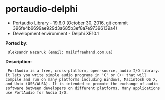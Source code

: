 # portaudio-delphi

* Portaudio Library - 19.6.0 (October 30, 2016, git commit 396fe4b6699ae929d3a685b3ef8a7e97396139a4)<br>
* Development environment - Delphi XE10.1<br>

<b>Ported by:</b>
```
 Oleksandr Nazaruk (email: mail@freehand.com.ua)
```

<b>Description:</b>
```
 PortAudio is a free, cross-platform, open-source, audio I/O library.  It lets you write simple audio programs in 'C' or C++ that will compile and run on many platforms including Windows, Macintosh OS X, and Unix (OSS/ALSA). It is intended to promote the exchange of audio software between developers on different platforms. Many applications use PortAudio for Audio I/O.
```